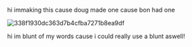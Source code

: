 hi immaking this cause doug made one cause bon had one



![338f1930dc363d7b4cfba7271b8ea9df](https://github.com/user-attachments/assets/d4a8f782-c941-497f-bece-62c455e7ce24)

hi im blunt of my words cause i could really use a blunt aswell!
